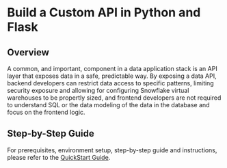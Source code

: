 # Build a Custom API in Python and Flask
## Overview
A common, and important, component in a data application stack is an API layer that exposes 
data in a safe, predictable way. By exposing a data API, backend developers can restrict data
access to specific patterns, limiting security exposure and allowing for configuring Snowflake
virtual warehouses to be propertly sized, and frontend developers are not required to understand
SQL or the data modeling of the data in the database and focus on the frontend logic.

## Step-by-Step Guide
For prerequisites, environment setup, step-by-step guide and instructions, please refer to the 
[QuickStart Guide](https://quickstarts.snowflake.com/guide/build_a_custom_api_in_python/index.html).

